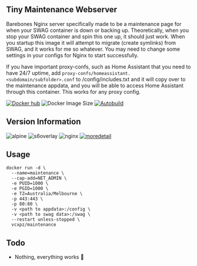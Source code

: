 ## Tiny Maintenance Webserver
Barebones Nginx server specifically made to be a maintenance page for when your SWAG container is down or backing up. Theoretically, when you stop your SWAG container and spin this one up, it should just work. When you startup this image it will attempt to migrate (create symlinks) from SWAG, and it works for me so whatever. You may need to change some settings in your configs for Nginx to start successfully.

If you have important proxy-confs, such as Home Assistant that you need to have 24/7 uptime, add `proxy-confs/homeassistant.<subdomain/subfolder>.conf` to /config/includes.txt and it will copy over to the maintenance appdata, and you will be able to access Home Assistant through this container. This works for any proxy config.

[![Docker hub](https://img.shields.io/badge/docker%20hub-link-blue?style=for-the-badge&logo=docker)](https://hub.docker.com/repository/docker/vcxpz/maintenance) ![Docker Image Size](https://img.shields.io/docker/image-size/vcxpz/maintenance?style=for-the-badge&logo=docker) [![Autobuild](https://img.shields.io/badge/auto%20build-weekly-blue?style=for-the-badge&logo=docker?color=d1aa67)](https://github.com/hydazz/docker-maintenance/actions?query=workflow%3A%22Cron+Update+CI%22)

## Version Information
![alpine](https://img.shields.io/badge/alpine-edge-0D597F?style=for-the-badge&logo=alpine-linux) ![s6overlay](https://img.shields.io/badge/s6--overlay-2.1.0.2-blue?style=for-the-badge) ![nginx](https://img.shields.io/badge/nginx-1.18.0-269539?style=for-the-badge&logo=nginx) [![moredetail](https://img.shields.io/badge/more-detail-blue?style=for-the-badge)](https://github.com/hydazz/docker-maintenance/blob/main/package_versions.txt)

## Usage
```
docker run -d \
  --name=maintenance \
  --cap-add=NET_ADMIN \
  -e PUID=1000 \
  -e PGID=1000 \
  -e TZ=Australia/Melbourne \
  -p 443:443 \
  -p 80:80 \
  -v <path to appdata>:/config \
  -v <path to swag data>:/swag \
  --restart unless-stopped \
  vcxpz/maintenance
```

## Todo
* Nothing, everything works 🙂
